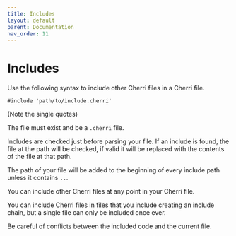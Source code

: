 ```yaml
---
title: Includes
layout: default
parent: Documentation
nav_order: 11
---
```


# Includes

Use the following syntax to include other Cherri files in a Cherri file.

```
#include 'path/to/include.cherri'
```

(Note the single quotes)

The file must exist and be a `.cherri` file.

Includes are checked just before parsing your file. If an include is found, the file at the path will be checked, if
valid it will be replaced with the contents of the file at that path.

The path of your file will be added to the beginning of every include path unless it contains `..`.

You can include other Cherri files at any point in your Cherri file.

You can include Cherri files in files that you include creating an include chain, but a single file can only be included once ever.

Be careful of conflicts between the included code and the current file.
